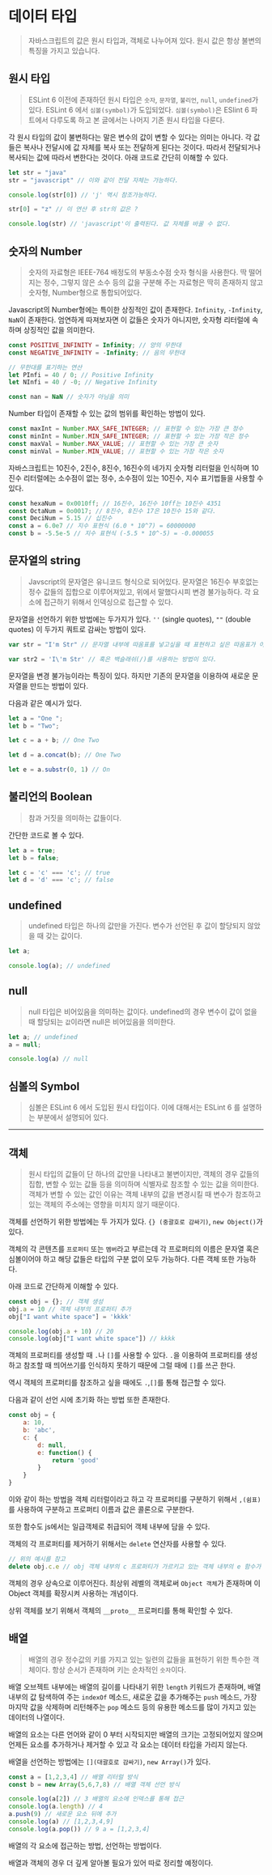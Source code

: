 # 데이터 타입
> 자바스크립트의 값은 원시 타입과, 객체로 나누어져 있다. 원시 값은 항상 불변의 특징을 가지고 있습니다.

## 원시 타입
> ESLint 6 이전에 존재하던 원시 타입은 `숫자`, `문자열`, `불리언`, `null`, `undefined`가 있다. ESLint 6 에서 `심볼(symbol)`가 도입되었다. `심볼(symbol)`은 ESlint 6 파트에서 다루도록 하고 본 글에서는 나머지 기존 원시 타입을 다룬다.

각 원시 타입의 값이 불변하다는 말은 변수의 값이 변할 수 있다는 의미는 아니다. 각 값들은 복사나 전달시에 값 자체를 복사 또는 전달하게 된다는 것이다. 따라서 전달되거나 복사되는 값에 따라서 변한다는 것이다. 아래 코드로 간단히 이해할 수 있다.
```javascript
let str = "java"
str = "javascript" // 이와 같이 전달 자체는 가능하다.

console.log(str[0]) // 'j' 역시 참조가능하다.

str[0] = "z" // 이 연산 후 str의 값은 ?

console.log(str) // 'javascript'이 출력된다. 값 자체를 바꿀 수 없다.
```

## 숫자의 Number
> 숫자의 자료형은 IEEE-764 배정도의 부동소수점 숫자 형식을 사용한다. 딱 떨어지는 정수, 그렇지 않은 소수 등의 값을 구분해 주는 자료형은 딱히 존재하지 않고 숫자형, Number형으로 통합되어있다.

Javascript의 Number형에는 특이한 상징적인 값이 존재한다. `Infinity`, `-Infinity`, `NaN`이 존재한다. 엄연하게 따져보자면 이 값들은 숫자가 아니지만, 숫자형 리터럴에 속하며 상징적인 값을 의미한다.
```javascript
const POSITIVE_INFINITY = Infinity; // 양의 무한대
const NEGATIVE_INFINITY = -Infinity; // 음의 무한대

// 무한대를 표기하는 연산
let PInfi = 40 / 0; // Positive Infinity
let NInfi = 40 / -0; // Negative Infinity

const nan = NaN // 숫자가 아님을 의미
```

Number 타입이 존재할 수 있는 값의 범위를 확인하는 방법이 있다. 
```javascript
const maxInt = Number.MAX_SAFE_INTEGER; // 표현할 수 있는 가장 큰 정수
const minInt = Number.MIN_SAFE_INTEGER; // 표현할 수 있는 가장 작은 정수
const maxVal = Number.MAX_VALUE; // 표현할 수 있는 가장 큰 숫자
const minVal = Number.MIN_VALUE; // 표현할 수 있는 가장 작은 숫자
```

자바스크립트는 10진수, 2진수, 8진수, 16진수의 네가지 숫자형 리터럴을 인식하며 10진수 리터럴에는 소수점이 없는 정수, 소수점이 있는 10진수, 지수 표기법들을 사용할 수 있다.
```javascript
const hexaNum = 0x0010ff; // 16진수, 16진수 10ff는 10진수 4351
const OctaNum = 0o0017; // 8진수, 8진수 17은 10진수 15와 같다.
const DeciNum = 5.15 // 십진수
const a = 6.0e7 // 지수 표현식 (6.0 * 10^7) = 60000000
const b = -5.5e-5 // 지수 표현식 (-5.5 * 10^-5) = -0.000055
```

## 문자열의 string
> Javscript의 문자열은 유니코드 형식으로 되어있다. 문자열은 16진수 부호없는 정수 값들의 집합으로 이루어져있고, 위에서 말했다시피 변경 불가능하다. 각 요소에 접근하기 위해서 인덱싱으로 접근할 수 있다.

문자열을 선언하기 위한 방법에는 두가지가 있다. `''` (single quotes), `""` (double quotes) 이 두가지 쿼트로 감싸는 방법이 있다. 
```javascript
var str = "I'm Str" // 문자열 내부에 따옴표를 넣고싶을 때 표현하고 싶은 따옴표가 아닌 다른 따옴표로 감싸면 된다.

var str2 = 'I\'m Str' // 혹은 백슬래쉬(/)를 사용하는 방법이 있다. 
```

문자열을 변경 불가능이라는 특징이 있다. 하지만 기존의 문자열을 이용하여 새로운 문자열을 만드는 방법이 있다.

다음과 같은 예시가 있다.
```javascript
let a = "One ";
let b = "Two";

let c = a + b; // One Two

let d = a.concat(b); // One Two

let e = a.substr(0, 1) // On
```

## 불리언의 Boolean
> 참과 거짓을 의미하는 값들이다.

간단한 코드로 볼 수 있다.
```javascript
let a = true;
let b = false;

let c = 'c' === 'c'; // true
let d = 'd' === 'c'; // false
```

## undefined
> undefined 타입은 하나의 값만을 가진다. 변수가 선언된 후 값이 할당되지 않았을 때 갖는 값이다. 

```javascript
let a;

console.log(a); // undefined
```

## null
> null 타입은 비어있음을 의미하는 값이다. undefined의 경우 변수이 값이 없을 때 할당되는 `값`이라면 null은 비어있음을 의미한다.

```javascript
let a; // undefined
a = null;

console.log(a) // null
```

## 심볼의 Symbol
> 심볼은 ESLint 6 에서 도입된 원시 타입이다. 이에 대해서는 ESLint 6 를 설명하는 부분에서 설명되어 있다.
-----
## 객체
> 원시 타입의 값들이 단 하나의 값만을 나타내고 불변이지만, 객체의 경우 값들의 집합, 변할 수 있는 값들 등을 의미하며 식별자로 참조할 수 있는 값을 의미한다. 객체가 변할 수 있는 값인 이유는 객체 내부의 값을 변경시킬 때 변수가 참조하고 있는 객체의 주소에는 영향을 미치지 않기 때문이다.

객체를 선언하기 위한 방법에는 두 가지가 있다. `{} (중괄호로 감싸기)`, `new Object()`가 있다.

객체의 각 콘텐츠를 `프로퍼티` 또는 `멤버`라고 부르는데 각 프로퍼티의 이름은 문자열 혹은 심볼이어야 하고 해당 값들은 타입의 구분 없이 모두 가능하다. 다른 객체 또한 가능하다.

아래 코드로 간단하게 이해할 수 있다.
```javascript
const obj = {}; // 객체 생성
obj.a = 10 // 객체 내부의 프로퍼티 추가
obj["I want white space"] = 'kkkk'

console.log(obj.a + 10) // 20
console.log(obj["I want white space"]) // kkkk
```
객체의 프로퍼티를 생성할 때 `.`나 `[]`를 사용할 수 있다. `.`을 이용하여 프로퍼티를 생성하고 참조할 때 띄어쓰기를 인식하지 못하기 때문에 그럴 때에 `[]`를 쓰곤 한다.

역시 객체의 프로퍼티를 참조하고 싶을 때에도 `.`,`[]`를 통해 접근할 수 있다.

다음과 같이 선언 시에 초기화 하는 방법 또한 존재한다.
```javascript
const obj = {
    a: 10,
    b: 'abc',
    c: {
        d: null,
        e: function() {
            return 'good'
        }
    }
}
```
이와 같이 하는 방법을 객체 리터럴이라고 하고 각 프로퍼티를 구분하기 위해서 `,(쉼표)`를 사용하여 구분하고 프로퍼티 이름과 값은 콜론으로 구분한다.

또한 함수도 js에서는 일급객체로 취급되어 객체 내부에 담을 수 있다.

객체의 각 프로퍼티를 제거하기 위해서는 `delete` 연산자를 사용할 수 있다.
```javascript
// 위의 예시를 참고
delete obj.c.e // obj 객체 내부의 c 프로퍼티가 가르키고 있는 객체 내부의 e 함수가 삭제된다.
```

객체의 경우 상속으로 이루어진다. 최상위 레벨의 객체로써 `Object 객체`가 존재하며 이 Object 객체를 확장시켜 사용하는 개념이다.

상위 객체를 보기 위해서 객체의 `__proto__` 프로퍼티를 통해 확인할 수 있다. 

## 배열
> 배열의 경우 정수값의 키를 가지고 있는 일련의 값들을 표현하기 위한 특수한 객체이다. 항상 순서가 존재하며 키는 순차적인 `숫자`이다. 

배열 오브젝트 내부에는 배열의 길이를 나타내기 위한 `length` 키워드가 존재하며, 배열 내부의 값 탐색하여 주는 `indexOf` 메소드, 새로운 값을 추가해주는 `push` 메소드, 가장 마지막 값을 삭제하며 리턴해주는 `pop` 메소드 등의 유용한 메소드를 많이 가지고 있는 데이터의 나열이다.

배열의 요소는 다른 언어와 같이 0 부터 시작되지만 배열의 크기는 고정되어있지 않으며 언제든 요소를 추가하거나 제거할 수 있고 각 요소는 데이터 타입을 가리지 않는다.

배열을 선언하는 방법에는 `[](대괄호로 감싸기)`, `new Array()`가 있다.

```javascript
const a = [1,2,3,4] // 배열 리터럴 방식
const b = new Array(5,6,7,8) // 배열 객체 선언 방식

console.log(a[2]) // 3 배열의 요소에 인덱스를 통해 접근
console.log(a.length) // 4
a.push(9) // 새로운 요소 뒤에 추가
console.log(a) // [1,2,3,4,9]
console.log(a.pop()) // 9 a = [1,2,3,4]
```
배열의 각 요소에 접근하는 방법, 선언하는 방법이다.

배열과 객체의 경우 더 깊게 알아볼 필요가 있어 따로 정리할 예정이다.